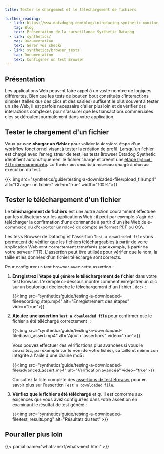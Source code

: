 ```yaml
---
title: Tester le chargement et le téléchargement de fichiers

further_reading:
  - link: https://www.datadoghq.com/blog/introducing-synthetic-monitoring/
    tag: Blog
    text: Présentation de la surveillance Synthetic Datadog
  - link: synthetics/
    tag: Documentation
    text: Gérer vos checks
  - link: synthetics/browser_tests
    tag: Documentation
    text: Configurer un test Browser
---
```

## Présentation

Les applications Web peuvent faire appel à un vaste nombre de logiques différentes. Bien que les tests de bout en bout constitués d'interactions simples (telles que des clics et des saisies) suffisent le plus souvent à tester un site Web, il est parfois nécessaire d'aller plus loin et de vérifier des interactions complexes pour s'assurer que les transactions commerciales clés se déroulent normalement dans votre application.

## Tester le chargement d'un fichier

Vous pouvez **charger un fichier** pour valider la dernière étape d'un workflow fonctionnel visant à tester la création de profil. Lorsqu'un fichier est chargé avec l'enregistreur de test, les tests Browser Datadog Synthetic identifient automatiquement le fichier chargé et créent une [étape `Upload file` correspondante][1]. Le fichier est ensuite à nouveau chargé à chaque exécution du test.

{{< img src="synthetics/guide/testing-a-downloaded-file/upload_file.mp4" alt="Charger un fichier" video="true"  width="100%">}}

## Tester le téléchargement d'un fichier

Le **téléchargement de fichiers** est une autre action couramment effectuée par les utilisateurs sur les applications Web : il peut par exemple s'agir de télécharger la confirmation d'une commande à partir d'un site Web de e-commerce ou d'exporter un relevé de compte au format PDF ou CSV.

Les tests Browser de Datadog et l'assertion `Test a downloaded file` vous permettent de vérifier que les fichiers téléchargeables à partir de votre application Web sont correctement transférés (par exemple, à partir de votre serveur FTP). L'assertion peut être utilisée pour vérifier que le nom, la taille et les données d'un fichier téléchargé sont corrects.

Pour configurer un test browser avec cette assertion :

1. **Enregistrez l'étape qui génère le téléchargement de fichier** dans votre test Browser. L'exemple ci-dessous montre comment enregistrer un clic sur un bouton qui déclenche le téléchargement d'un fichier `.docx` :

    {{< img src="synthetics/guide/testing-a-downloaded-file/recording_step.mp4" alt="Enregistrement des étapes" video="true">}}

2. **Ajoutez une assertion `Test a downloaded file`** pour confirmer que le fichier a été téléchargé correctement  :

    {{< img src="synthetics/guide/testing-a-downloaded-file/basic_assert.mp4" alt="Ajout d'assertions" video="true">}}

     Vous pouvez effectuer des vérifications plus avancées si vous le souhaitez, par exemple sur le nom de votre fichier, sa taille et même son intégrité à l'aide d'une chaîne md5 :

    {{< img src="synthetics/guide/testing-a-downloaded-file/advanced_assert.mp4" alt="Vérification avancée" video="true">}}

     Consultez la liste complète des [assertions de test Browser][2] pour en savoir plus sur l'assertion `Test a downloaded file`.

3. **Vérifiez que le fichier a été téléchargé** et qu'il est conforme aux exigences que vous avez configurées dans votre assertion en examinant le résultat de test généré :

    {{< img src="synthetics/guide/testing-a-downloaded-file/test_results.png" alt="Résultats du test" >}}

## Pour aller plus loin

{{< partial name="whats-next/whats-next.html" >}}

[1]: /fr/synthetics/browser_tests/actions/#upload
[2]: /fr/synthetics/browser_tests/actions/#assertion
